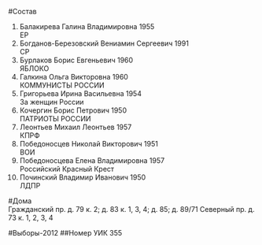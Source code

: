 #Состав
1. Балакирева Галина Владимировна 1955   
    ЕР
2. Богданов-Березовский Вениамин Сергеевич 1991   
    СР
3. Бурлаков Борис Евгеньевич 1960   
    ЯБЛОКО
4. Галкина Ольга Викторовна 1960   
    КОММУНИСТЫ РОССИИ
5. Григорьева Ирина Васильевна 1954   
    За женщин России
6. Кочергин Борис Петрович 1950   
    ПАТРИОТЫ РОССИИ
7. Леонтьев Михаил Леонтьев 1957   
    КПРФ
8. Победоносцев Николай Викторович 1951   
    ВОИ
9. Победоносцева Елена Владимировна 1957   
    Российский Красный Крест
10. Починский Владимир Иванович 1950   
    ЛДПР

#Дома  
Гражданский пр. д. 79 к. 2; д. 83 к. 1, 3, 4; д. 85; д. 89/71 Северный пр. д. 73 к. 1, 2, 3, 4

#Выборы-2012
##Номер УИК
355
